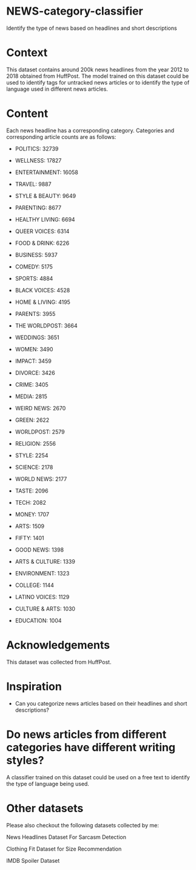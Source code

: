 # NEWS-category-classifier
Identify the type of news based on headlines and short descriptions


# Context
This dataset contains around 200k news headlines from the year 2012 to 2018 obtained from HuffPost. The model trained on this dataset could be used to identify tags for untracked news articles or to identify the type of language used in different news articles.

# Content
Each news headline has a corresponding category. Categories and corresponding article counts are as follows:

- POLITICS: 32739

- WELLNESS: 17827

- ENTERTAINMENT: 16058

- TRAVEL: 9887

- STYLE & BEAUTY: 9649

- PARENTING: 8677

- HEALTHY LIVING: 6694

- QUEER VOICES: 6314

- FOOD & DRINK: 6226

- BUSINESS: 5937

- COMEDY: 5175

- SPORTS: 4884

- BLACK VOICES: 4528

- HOME & LIVING: 4195

- PARENTS: 3955

- THE WORLDPOST: 3664

- WEDDINGS: 3651

- WOMEN: 3490

- IMPACT: 3459

- DIVORCE: 3426

- CRIME: 3405

- MEDIA: 2815

- WEIRD NEWS: 2670

- GREEN: 2622

- WORLDPOST: 2579

- RELIGION: 2556

- STYLE: 2254

- SCIENCE: 2178

- WORLD NEWS: 2177

- TASTE: 2096

- TECH: 2082

- MONEY: 1707

- ARTS: 1509

- FIFTY: 1401

- GOOD NEWS: 1398

- ARTS & CULTURE: 1339

- ENVIRONMENT: 1323

- COLLEGE: 1144

- LATINO VOICES: 1129

- CULTURE & ARTS: 1030

- EDUCATION: 1004

# Acknowledgements
This dataset was collected from HuffPost.

# Inspiration
- Can you categorize news articles based on their headlines and short descriptions?

# Do news articles from different categories have different writing styles?

A classifier trained on this dataset could be used on a free text to identify the type of language being used.

# Other datasets
Please also checkout the following datasets collected by me:

News Headlines Dataset For Sarcasm Detection

Clothing Fit Dataset for Size Recommendation

IMDB Spoiler Dataset
